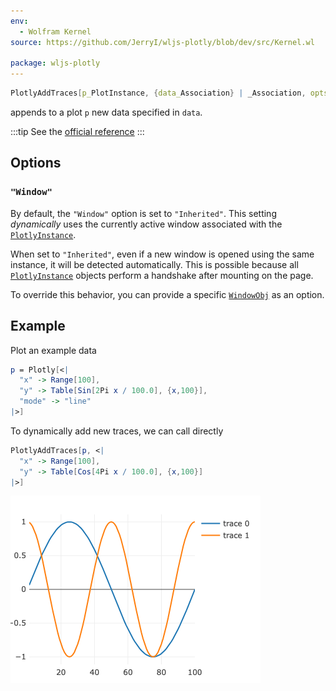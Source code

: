 ```yaml
---
env:
  - Wolfram Kernel
source: https://github.com/JerryI/wljs-plotly/blob/dev/src/Kernel.wl

package: wljs-plotly
---
```

```mathematica
PlotlyAddTraces[p_PlotInstance, {data_Association} | _Association, opts___]
```

appends to a plot `p` new data specified in `data`.

:::tip
See the [official reference](https://plotly.com/javascript/plotlyjs-function-reference/)
:::

## Options
### `"Window"`
By default, the `"Window"` option is set to `"Inherited"`. This setting *dynamically* uses the currently active window associated with the [`PlotlyInstance`](frontend/Reference/Plotly/PlotlyInstance.md).

When set to `"Inherited"`, even if a new window is opened using the same instance, it will be detected automatically. This is possible because all [`PlotlyInstance`](frontend/Reference/Plotly/PlotlyInstance.md) objects perform a handshake after mounting on the page.

To override this behavior, you can provide a specific [`WindowObj`](frontend/Reference/Frontend%20IO/WindowObj.md) as an option.

## Example
Plot an example data

```mathematica
p = Plotly[<|
  "x" -> Range[100],
  "y" -> Table[Sin[2Pi x / 100.0], {x,100}],
  "mode" -> "line"
|>]
```

To dynamically add new traces, we can call directly

```mathematica
PlotlyAddTraces[p, <|
  "x" -> Range[100],
  "y" -> Table[Cos[4Pi x / 100.0], {x,100}]
|>]
```

![](../../../imgs/test1123.png)

